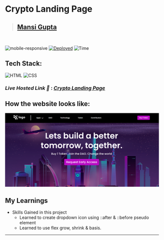 # Crypto Landing Page

> ## [Mansi Gupta](https://twitter.com/butwhymansi)

<br/>

![mobile-responsive](https://img.shields.io/badge/Mobile%20Responsive-No-red)
[![Deployed](https://img.shields.io/badge/Deployed-Yes-green)](#)
![Time](https://img.shields.io/badge/Time%20Taken-4hrs-green)

## Tech Stack:

![HTML](https://img.shields.io/badge/html-3670A0?style=for-the-badge&logo=html5&logoColor=white)
![CSS](https://img.shields.io/badge/CSS-%234ea94b.svg?style=for-the-badge&logo=css3&logoColor=white)

### _Live Hosted Link 🚀_ : _[Crypto Landing Page]()_

## How the website looks like:

![Look](./thumbnail.png)


## My Learnings

-   Skills Gained in this project
    -   Learned to create dropdown icon using ::after & ::before pseudo element
    -    Learned to use flex grow, shrink & basis.
---